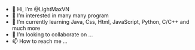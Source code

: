 - 👋 Hi, I’m @LightMaxVN
- 👀 I’m interested in many many program
- 🌱 I’m currently learning Java, Css, Html, JavaScript, Python, C/C++ and much more
- 💞️ I’m looking to collaborate on ...
- 📫 How to reach me ...

<!---
LightMaxVN/LightMaxVN is a ✨ special ✨ repository because its `README.md` (this file) appears on your GitHub profile.
You can click the Preview link to take a look at your changes.
--->
